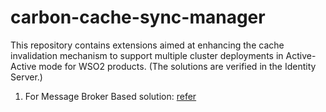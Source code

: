 # carbon-cache-sync-manager
This repository contains extensions aimed at enhancing the cache invalidation mechanism to support multiple cluster deployments in Active-Active mode for WSO2 products. (The solutions are verified in the Identity Server.)

1. For Message Broker Based solution: [refer](components/active-mq-support/org.wso2.carbon.cache.sync.active.mq.manager/OVERVIEW.md)